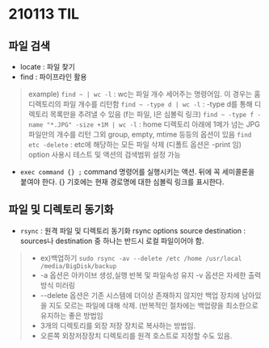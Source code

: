 ﻿# 210113 TIL

## 파일 검색

- locate : 파일 찾기
- find : 파이프라인 활용
> example)
`find ~ | wc -l` : wc는 파일 개수 세어주는 명령어임. 이 경우는 홈 디렉토리의 파일 개수를 리턴함
`find ~ -type d | wc -l` : -type d를 통해 디렉토리 목록만을 추려낼 수 있음 (f는 파일, l은 심볼릭 링크)
`find ~ -type f -name "*.JPG" -size +1M | wc -l` : home 디렉토리 아래에 1메가 넘는 JPG 파일만의 개수를 리턴
그외 group, empty, mtime 등등의 옵션이 있음
`find etc -delete` : etc에 해당하는 모든 파일 삭제 (디폴트 옵션은 -print 임)
option 사용시 테스트 및 액션의 검색범위 설정 가능

- `exec command {} ;` command 명령어를 실행시키는 액션. 뒤에 꼭 세미콜론을 붙여야 한다. {} 기호에는 현재 경로명에 대한 심볼릭 링크를 표시한다.

## 파일 및 디렉토리 동기화

- `rsync` : 원격 파일 및 디렉토리 동기화
rsync options source destination : sources나 destination 중 하나는 반드시 로컬 파일이어야 함.
>- ex)백업하기  `sudo rsync -av --delete /etc /home /usr/local /media/BigDisk/backup`
>- -a 옵션은 아카이브 생성,실행 반복 및 파일속성 유지
> -v 옵션은 자세한 출력방식 미러링
> - --delete 옵션은 기존 시스템에 더이상 존재하지 않지만 백업 장치에 남아있을 지도 모르는 파일에 대해 삭제. (반복적인 절차에는 백업량을 최소한으로 유지하는 좋은 방법임
> - 3개의 디렉토리를 외장 저장 장치로 복사하는 방법임.
> - 오른쪽 외장저장장치 디렉토리를 원격 호스트로 지정할 수도 있음.
